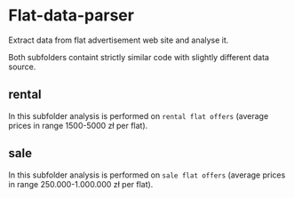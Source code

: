 # Flat-data-parser
Extract data from flat advertisement web site and analyse it.

Both subfolders containt strictly similar code with slightly different data source.

## rental
In this subfolder analysis is performed on `rental flat offers` (average prices in range 1500-5000 zł per flat).

## sale
In this subfolder analysis is performed on `sale flat offers` (average prices in range 250.000-1.000.000 zł per flat).
